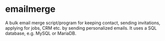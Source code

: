 # emailmerge
A bulk email merge script/program for keeping contact, sending invitations, applying for jobs, CRM etc. by sending personalized emails.
It uses a SQL database, e.g. MySQL or MariaDB.
